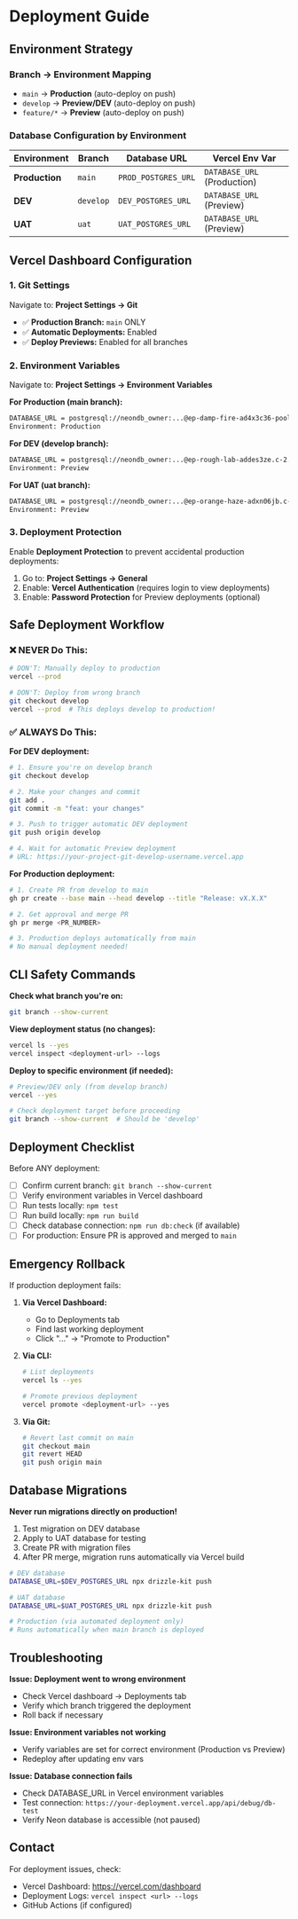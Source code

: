# Deployment Guide

## Environment Strategy

### Branch → Environment Mapping

- `main` → **Production** (auto-deploy on push)
- `develop` → **Preview/DEV** (auto-deploy on push)
- `feature/*` → **Preview** (auto-deploy on push)

### Database Configuration by Environment

| Environment    | Branch    | Database URL        | Vercel Env Var              |
| -------------- | --------- | ------------------- | --------------------------- |
| **Production** | `main`    | `PROD_POSTGRES_URL` | `DATABASE_URL` (Production) |
| **DEV**        | `develop` | `DEV_POSTGRES_URL`  | `DATABASE_URL` (Preview)    |
| **UAT**        | `uat`     | `UAT_POSTGRES_URL`  | `DATABASE_URL` (Preview)    |

## Vercel Dashboard Configuration

### 1. Git Settings

Navigate to: **Project Settings → Git**

- ✅ **Production Branch:** `main` ONLY
- ✅ **Automatic Deployments:** Enabled
- ✅ **Deploy Previews:** Enabled for all branches

### 2. Environment Variables

Navigate to: **Project Settings → Environment Variables**

**For Production (main branch):**

```bash
DATABASE_URL = postgresql://neondb_owner:...@ep-damp-fire-ad4x3c36-pooler.c-2.us-east-1.aws.neon.tech/neondb?sslmode=require
Environment: Production
```

**For DEV (develop branch):**

```bash
DATABASE_URL = postgresql://neondb_owner:...@ep-rough-lab-addes3ze.c-2.us-east-1.aws.neon.tech/neondb?sslmode=require
Environment: Preview
```

**For UAT (uat branch):**

```bash
DATABASE_URL = postgresql://neondb_owner:...@ep-orange-haze-adxn06jb.c-2.us-east-1.aws.neon.tech/neondb?sslmode=require
Environment: Preview
```

### 3. Deployment Protection

Enable **Deployment Protection** to prevent accidental production deployments:

1. Go to: **Project Settings → General**
2. Enable: **Vercel Authentication** (requires login to view deployments)
3. Enable: **Password Protection** for Preview deployments (optional)

## Safe Deployment Workflow

### ❌ NEVER Do This:

```bash
# DON'T: Manually deploy to production
vercel --prod

# DON'T: Deploy from wrong branch
git checkout develop
vercel --prod  # This deploys develop to production!
```

### ✅ ALWAYS Do This:

**For DEV deployment:**

```bash
# 1. Ensure you're on develop branch
git checkout develop

# 2. Make your changes and commit
git add .
git commit -m "feat: your changes"

# 3. Push to trigger automatic DEV deployment
git push origin develop

# 4. Wait for automatic Preview deployment
# URL: https://your-project-git-develop-username.vercel.app
```

**For Production deployment:**

```bash
# 1. Create PR from develop to main
gh pr create --base main --head develop --title "Release: vX.X.X"

# 2. Get approval and merge PR
gh pr merge <PR_NUMBER>

# 3. Production deploys automatically from main
# No manual deployment needed!
```

## CLI Safety Commands

**Check what branch you're on:**

```bash
git branch --show-current
```

**View deployment status (no changes):**

```bash
vercel ls --yes
vercel inspect <deployment-url> --logs
```

**Deploy to specific environment (if needed):**

```bash
# Preview/DEV only (from develop branch)
vercel --yes

# Check deployment target before proceeding
git branch --show-current  # Should be 'develop'
```

## Deployment Checklist

Before ANY deployment:

- [ ] Confirm current branch: `git branch --show-current`
- [ ] Verify environment variables in Vercel dashboard
- [ ] Run tests locally: `npm test`
- [ ] Run build locally: `npm run build`
- [ ] Check database connection: `npm run db:check` (if available)
- [ ] For production: Ensure PR is approved and merged to `main`

## Emergency Rollback

If production deployment fails:

1. **Via Vercel Dashboard:**
   - Go to Deployments tab
   - Find last working deployment
   - Click "..." → "Promote to Production"

2. **Via CLI:**

   ```bash
   # List deployments
   vercel ls --yes

   # Promote previous deployment
   vercel promote <deployment-url> --yes
   ```

3. **Via Git:**
   ```bash
   # Revert last commit on main
   git checkout main
   git revert HEAD
   git push origin main
   ```

## Database Migrations

**Never run migrations directly on production!**

1. Test migration on DEV database
2. Apply to UAT database for testing
3. Create PR with migration files
4. After PR merge, migration runs automatically via Vercel build

```bash
# DEV database
DATABASE_URL=$DEV_POSTGRES_URL npx drizzle-kit push

# UAT database
DATABASE_URL=$UAT_POSTGRES_URL npx drizzle-kit push

# Production (via automated deployment only)
# Runs automatically when main branch is deployed
```

## Troubleshooting

**Issue: Deployment went to wrong environment**

- Check Vercel dashboard → Deployments tab
- Verify which branch triggered the deployment
- Roll back if necessary

**Issue: Environment variables not working**

- Verify variables are set for correct environment (Production vs Preview)
- Redeploy after updating env vars

**Issue: Database connection fails**

- Check DATABASE_URL in Vercel environment variables
- Test connection: `https://your-deployment.vercel.app/api/debug/db-test`
- Verify Neon database is accessible (not paused)

## Contact

For deployment issues, check:

- Vercel Dashboard: https://vercel.com/dashboard
- Deployment Logs: `vercel inspect <url> --logs`
- GitHub Actions (if configured)
